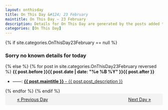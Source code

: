 ```yaml
---
layout: onthisday
title: On This Day &#124; 23 February
maintitle: On This Day — 23 February
description: Details for On This Day are generated by the posts added to the website so the content is subject to changes/updates over time.
categories: [On This Day]
---
```


{% if site.categories.OnThisDay23February == null %}
<h3>Sorry no known details for today</h3>
{% else %}
{% for post in site.categories.OnThisDay23February reversed %}
<strong>{{ post.before }}{{ post.date | date: "%e %B %Y" }}{{ post.after }}</strong>
<ul>
<li> ——: <a class="{{ post.class }}" href="{{ post.url }}"><strong>{{ post.maintitle }}</strong> - {{ post.post_description }}</a></li>
</ul>
{% endfor %}
{% endif %}
<br />
<div style="background-color: #f3f3f3; padding: 10px; border-radius: 5px; text-align: center; display: flex; justify-content: space-evenly;">
<a href="/onthisday/02/02-22">« Previous Day</a>
<span style="visibility:hidden;">[ Visit Leap Year February 29 ]</span>
<a href="/onthisday/02/02-24">Next Day »</a>
</div>
